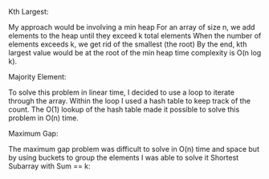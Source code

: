 Kth Largest:

My approach would be involving a min heap
For an array of size n, we add elements to the heap until they exceed k total elements
When the number of elements exceeds k, we get rid of the smallest (the root)
By the end, kth largest value would be at the root of the min heap
time complexity is O(n log k).

Majority Element: 

To solve this problem in linear time, I decided to use a loop to iterate through the array. Within the loop I used a hash table to keep track of the count. The O(1) lookup of the hash table made it possible to solve this problem in O(n) time. 

Maximum Gap: 

The maximum gap problem was difficult to solve in O(n) time and space but by using buckets to group the elements I was able to solve it
Shortest Subarray with Sum == k: 